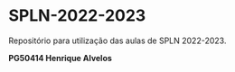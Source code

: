 # SPLN-2022-2023

Repositório para utilização das aulas de SPLN 2022-2023.

**PG50414 Henrique Alvelos**